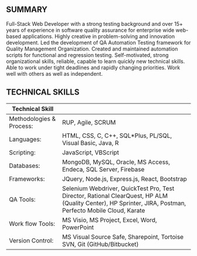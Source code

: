 ## SUMMARY
Full-Stack Web Developer with a strong testing background and over 15+ years of experience in software quality assurance for enterprise wide web-based applications. Highly creative in problem-solving and innovation development. Led the development of QA Automation Testing framework for Quality Management Organization. Created and maintained automation scripts for functional and regression testing. Self-motivated, strong organizational skills, reliable, capable to learn quickly new technical skills. Able to work under tight deadlines and rapidly changing priorities. Work well with others as well as independent.

## TECHNICAL SKILLS
|     Technical Skill         |             |
| --------------------------- | ---------------- |
|Methodologies & Process:  |RUP, Agile, SCRUM|
|Languages:                |HTML, CSS, C, C++, SQL*Plus, PL/SQL, Visual Basic, Java, R|
|Scripting:|JavaScript, VBScript|
|Databases:|MongoDB, MySQL, Oracle, MS Access, Endeca, SQL Server, Firebase|
|Frameworks:|JQuery, Node.js, Express.js, React, Bootstrap|
|QA Tools:|Selenium Webdriver, QuickTest Pro, Test Director, Rational ClearQuest, HP ALM (Quality Center), HP Sprinter, JIRA, Postman, Perfecto Mobile Cloud, Karate|
|Work flow Tools:|MS Visio, MS Project, Excel, Word, PowerPoint|
|Version Control:|MS Visual Source Safe, Sharepoint, Tortoise SVN, Git (GitHub/Bitbucket)|


